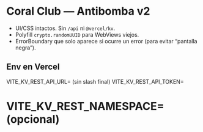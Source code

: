 
# Coral Club — Antibomba v2
- UI/CSS intactos. Sin `/api` ni `@vercel/kv`.
- Polyfill `crypto.randomUUID` para WebViews viejos.
- ErrorBoundary que solo aparece si ocurre un error (para evitar “pantalla negra”).

## Env en Vercel
VITE_KV_REST_API_URL= (sin slash final)
VITE_KV_REST_API_TOKEN=
# VITE_KV_REST_NAMESPACE= (opcional)
